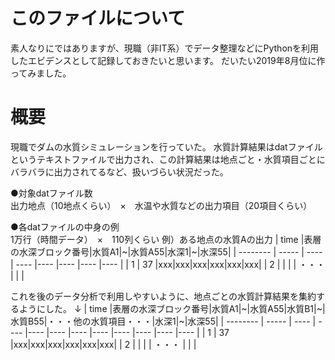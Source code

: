 # このファイルについて
素人なりにではありますが、現職（非IT系）でデータ整理などにPythonを利用したエビデンスとして記録しておきたいと思います。
だいたい2019年8月位に作ってみました。

# 概要
現職でダムの水質シミュレーションを行っていた。
水質計算結果はdatファイルというテキストファイルで出力され、この計算結果は地点ごと・水質項目ごとにバラバラに出力されてるなど、扱いづらい状況だった。

●対象datファイル数<br>
出力地点（10地点くらい）　×　水温や水質などの出力項目（20項目くらい）

●各datファイルの中身の例<br>
1万行（時間データ）　×　110列くらい
例）ある地点の水質Aの出力
| time |表層の水深ブロック番号|水質A1|~|水質A55|水深1|~|水深55|
| -------- | ----- | ---- | ---- |---- |---- |---- |---- |
| 1  |  37 |xxx|xxx|xxx|xxx|xxx|xxx|
| 2  |   | |
| ・・・  | | |

これを後のデータ分析で利用しやすいように、地点ごとの水質計算結果を集約するようにした。
↓
| time |表層の水深ブロック番号|水質A1|~|水質A55|水質B1|~|水質B55|・・・他の水質項目・・・|水深1|~|水深55|
| -------- | ----- | ---- | ---- |---- |---- |---- |---- |---- |---- |---- |---- |
| 1  |  37 |xxx|xxx|xxx|xxx|xxx|xxx|
| 2  |   | |
| ・・・  | | |
